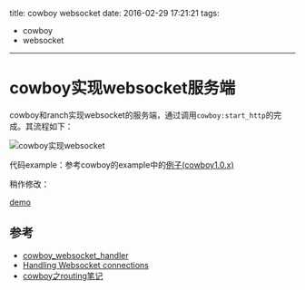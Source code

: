 title: cowboy websocket
date: 2016-02-29 17:21:21
tags:
- cowboy
- websocket

-----


# cowboy实现websocket服务端

cowboy和ranch实现websocket的服务端，通过调用`cowboy:start_http`的完成。其流程如下：

![cowboy实现websocket](http://image17-c.poco.cn/mypoco/myphoto/20160229/16/17349718220160229165823019_640.jpg?1719x831_130)

代码example：参考cowboy的example中的[例子(cowboy1.0.x)](https://github.com/ninenines/cowboy)

稍作修改：


[demo](https://github.com/zhuwei05/erlang-demo/blob/6c518803a653c31bb2d61a03d6d089c83aeced40/cowboy_websocket_snippets.erl)



## 参考

* [cowboy_websocket_handler](http://ninenines.eu/docs/en/cowboy/1.0/manual/cowboy_websocket_handler/)
* [Handling Websocket connections](http://ninenines.eu/docs/en/cowboy/HEAD/guide/ws_handlers/)
* [cowboy之routing笔记](https://github.com/zhuwei05/blog/blob/master/erlang/cowboy%E4%B9%8Brouting%E7%AC%94%E8%AE%B0.md)

